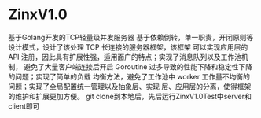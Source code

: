 # ZinxV1.0
基于Golang开发的TCP轻量级并发服务器
基于依赖倒转，单一职责，开闭原则等设计模式，设计了该处理 TCP 长连接的服务器框架，该框架 可以实现应用层的 API 注册，因此具有扩展性强，适用面广的特点；实现了消息队列以及工作池机制， 避免了大量客户端连接后开启 Goroutine 过多导致的性能下降和稳定性下降的问题；实现了简单的负载 均衡方法，避免了工作池中 worker 工作量不均衡的问题；实现了全局配置统一管理以及抽象层、实现 层、应用层的分离，使得框架的维护和扩展更加方便。
git clone到本地后，先后运行ZinxV1.0Test中server和client即可

